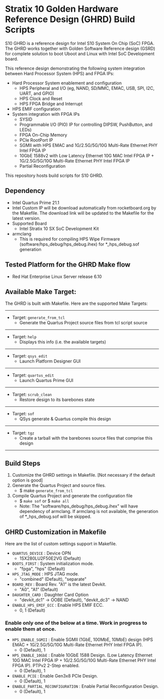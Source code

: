 # Stratix 10 Golden Hardware Reference Design (GHRD) Build Scripts

S10 GHRD is a reference design for Intel S10 System On Chip (SoC) FPGA. The GHRD works together with Golden Software Reference design (GSRD) for complete solution to boot Uboot and Linux with Intel SoC Development board. 

This reference design demonstrating the following system integration between Hard Processor System (HPS) and FPGA IPs:
- Hard Processor System enablement and configuration
  - HPS Peripheral and I/O (eg, NAND, SD/MMC, EMAC, USB, SPI, I2C, UART, and GPIO)
  - HPS Clock and Reset
  - HPS FPGA Bridge and Interrupt
- HPS EMIF configuration
- System integration with FPGA IPs
  - SYSID
  - Programmable I/O (PIO) IP for controlling DIPSW, PushButton, and LEDs)
  - FPGA On-Chip Memory
  - PCIe RootPort IP
  - SGMII with HPS EMAC and 1G/2.5G/5G/10G Multi-Rate Ethernet PHY Intel FPGA IP
  - 10GbE 1588v2 with Low Latency Ethernet 10G MAC Intel FPGA IP + 1G/2.5G/5G/10G Multi-Rate Ethernet PHY Intel FPGA IP
  - Partial Reconfiguration

This repository hosts build scripts for S10 GHRD.

## Dependency
* Intel Quartus Prime 21.1
* Intel Custom IP will be download automatically from rocketboard.org by the Makefile. The download link will be updated to the Makefile for the latest version.
* Supported Board
  - Intel Stratix 10 SX SoC Development Kit
* armclang
  - This is required for compiling HPS Wipe Firmware (software/hps_debug/hps_debug.ihex) for *_hps_debug.sof generation
	
## Tested Platform for the GHRD Make flow
* Red Hat Enterprise Linux Server release 6.10
    
## Available Make Target:
The GHRD is built with Makefile. Here are the supported Make Targets:
*********************
* Target: `generate_from_tcl`
  *   Generate the Quartus Project source files from tcl script source
*********************
* Target: `help`
  *   Displays this info (i.e. the available targets)
*********************
* Target: `qsys_edit`
  *   Launch Platform Designer GUI
*********************
* Target: `quartus_edit`
  *   Launch Quartus Prime GUI
*********************
* Target: `scrub_clean`
  *   Restore design to its barebones state
*********************
* Target: `sof`
  *   QSys generate & Quartus compile this design
*********************
* Target: `tgz`
  *   Create a tarball with the barebones source files that comprise this design
*********************

## Build Steps
1) Customize the GHRD settings in Makefile. [Not necessary if the default option is good]
2) Generate the Quartus Project and source files.
   - $ make `generate_from_tcl`
3) Compile Quartus Project and generate the configuration file
   - $ `make sof` or $ `make all`
   - Note: The "software/hps_debug/hps_debug.ihex" will have dependency of armclang. If armclang is not available, the generation of *_hps_debug.sof will be skipped.

## GHRD Customization in Makefile
Here are the list of custom settings support in Makefile. 
- `QUARTUS_DEVICE`                  : Device OPN
  - 1SX280LU2F50E2VG (Default)
- `BOOTS_FIRST`                     : System initialization mode.
  - "fpga", "hps" (Default)
- `HPS_JTAG_MODE`                   : HPS JTAG mode.
  - "combined" (Default), "separate"
- `BOARD_REV`                       : Board Rev. "A1" is the latest Devkit.
  - "A0", "A1" (Default)
- `DAUGHTER_CARD`                   : Daughter Card Option
  - "devkit_dc1" -> OOBE (Default), "devkit_dc3" -> NAND
- `ENABLE_HPS_EMIF_ECC`             : Enable HPS EMIF ECC.
  - 0, 1 (Default)
                      
### Enable only one of the below at a time. Work in progress to enable them at once.
- `HPS_ENABLE_SGMII`                : Enable SGMII (1GbE, 100MbE, 10MbE) design (HPS EMAC + 1G/2.5G/5G/10G Multi-Rate Ethernet PHY Intel FPGA IP). 
  - 0 (Default), 1
- `HPS_ENABLE_10GbE`                : Enable 10GbE 1588 Design. (Low Latency Ethernet 10G MAC Intel FPGA IP + 1G/2.5G/5G/10G Multi-Rate Ethernet PHY Intel FPGA IP). PTPv2 2-Step enabled.
  - 0 (Default), 1
- `ENABLE_PCIE`                     : Enable Gen3x8 PCIe Design.
  - 0 (Default), 1
- `ENABLE_PARTIAL_RECONFIGURATION`  : Enable Partial Reconfiguration Design.
  - 0 (Default), 1
